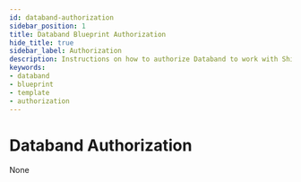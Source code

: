 ```yaml
---
id: databand-authorization
sidebar_position: 1
title: Databand Blueprint Authorization
hide_title: true
sidebar_label: Authorization
description: Instructions on how to authorize Databand to work with Shipyard's low-code Databand templates.
keywords:
- databand
- blueprint
- template
- authorization
---
```


# Databand Authorization
None
